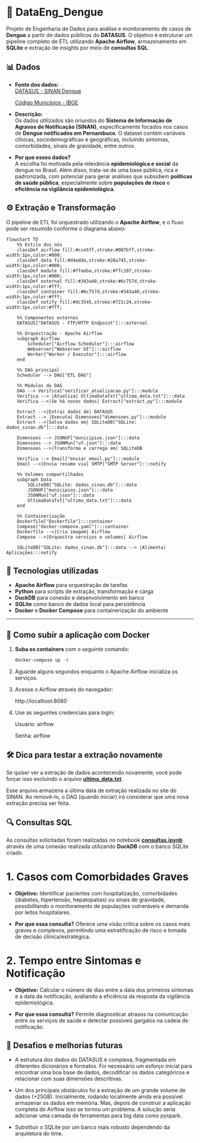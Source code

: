 # 🦟 DataEng_Dengue

Projeto de Engenharia de Dados para análise e monitoramento de casos de **Dengue** a partir de dados públicos do **DATASUS**. O objetivo é estruturar um pipeline completo de ETL utilizando **Apache Airflow**, armazenamento em **SQLite** e extração de insights por meio de **consultas SQL**.

## 📊 Dados

- **Fonte dos dados:**  
  [DATASUS - SINAN Dengue](https://opendatasus.saude.gov.br/dataset/arboviroses-dengue)

  [Código Municípios - IBGE](https://www.ibge.gov.br/explica/codigos-dos-municipios.php)
- **Descrição:**  
  Os dados utilizados são oriundos do **Sistema de Informação de Agravos de Notificação (SINAN)**, especificamente focados nos casos de **Dengue notificados em Pernambuco**. O dataset contém variáveis clínicas, sociodemográficas e geográficas, incluindo sintomas, comorbidades, sinais de gravidade, entre outros.

- **Por que esses dados?**  
  A escolha foi motivada pela relevância **epidemiológica e social** da dengue no Brasil. Além disso, trata-se de uma base pública, rica e padronizada, com potencial para gerar análises que subsidiem **políticas de saúde pública**, especialmente sobre **populações de risco** e **eficiência na vigilância epidemiológica**.

## ⚙️ Extração e Transformação

O pipeline de ETL foi orquestrado utilizando o **Apache Airflow**, e o fluxo pode ser resumido conforme o diagrama abaixo:

```mermaid
flowchart TD
    %% Estilo dos nós
    classDef airflow fill:#cce5ff,stroke:#007bff,stroke-width:1px,color:#000;
    classDef data fill:#d4edda,stroke:#28a745,stroke-width:1px,color:#000;
    classDef module fill:#ffeeba,stroke:#ffc107,stroke-width:1px,color:#000;
    classDef external fill:#343a40,stroke:#6c757d,stroke-width:1px,color:#fff;
    classDef container fill:#6c757d,stroke:#343a40,stroke-width:1px,color:#fff;
    classDef notify fill:#dc3545,stroke:#721c24,stroke-width:1px,color:#fff;

    %% Componentes externos
    DATASUS["DATASUS - FTP/HTTP Endpoint"]:::external

    %% Orquestração - Apache Airflow
    subgraph Airflow
        Scheduler["Airflow Scheduler"]:::airflow
        Webserver["Webserver UI"]:::airflow
        Worker["Worker / Executor"]:::airflow
    end

    %% DAG principal
    Scheduler --> DAG["ETL DAG"]

    %% Módulos do DAG
    DAG --> Verifica["verificar_atualizacao.py"]:::module
    Verifica --> |Atualiza| UltimaDataTxt["ultima_data.txt"]:::data
    Verifica -->|Se há novos dados| Extract["extract.py"]:::module
    
    Extract -->|Extrai dados de| DATASUS
    Extract --> |Executa| Dimensoes["dimensoes.py"]:::module
    Extract -->|Salva dados em| SQLiteDB["SQLite: dados_sinan.db"]:::data
    
    Dimensoes --> JSONUF["municipios.json"]:::data
    Dimensoes --> JSONMun["uf.json"]:::data
    Dimensoes -->|Transforma e carrega em| SQLiteDB

    Verifica --> Email["enviar_email.py"]:::module
    Email -->|Envia resumo via| SMTP["SMTP Server"]:::notify

    %% Volumes compartilhados
    subgraph Data
        SQLiteDB["SQLite: dados_sinan.db"]:::data
        JSONUF["municipios.json"]:::data
        JSONMun["uf.json"]:::data
        UltimaDataTxt["ultima_data.txt"]:::data
    end

    %% Containerização
    Dockerfile["Dockerfile"]:::container
    Compose["docker-compose.yaml"]:::container
    Dockerfile -->|Cria imagem| Airflow
    Compose -->|Orquestra serviços e volumes| Airflow

    SQLiteDB["SQLite: dados_sinan.db"]:::data --> |Alimenta| Aplicações:::notify
```

## 💽 Tecnologias utilizadas

- **Apache Airflow** para orquestração de tarefas  
- **Python** para scripts de extração, transformação e carga
- **DuckDB** para conexão e desenvolvimento em banco
- **SQLite** como banco de dados local para persistência  
- **Docker** e **Docker Compose** para containerização do ambiente  

---

## 🚀 Como subir a aplicação com Docker

1. **Suba os containers** com o seguinte comando:

   ```bash
   docker-compose up -d

2. Aguarde alguns segundos enquanto o Apache Airflow inicializa os serviços.

3. Acesse o Airflow através do navegador:

    http://localhost:8080

4. Use as seguintes credenciais para login:

    Usuário: airflow

    Senha: airflow

## 🛠️ Dica para testar a extração novamente
Se quiser ver a extração de dados acontecendo novamente, você pode forçar isso excluindo o arquivo [**ultima_data.txt**](https://github.com/MatheusDiogo/DataEng_Dengue/blob/main/data/ultima_data.txt).

Esse arquivo armazena a última data de extração realizada no site do SINAN. Ao removê-lo, o DAG (quando iniciar) irá considerar que uma nova extração precisa ser feita.

## 🔍 Consultas SQL
As consultas solicitadas foram realizadas no notebook [**consultas.ipynb**](https://github.com/MatheusDiogo/DataEng_Dengue/blob/main/consultas.ipynb) através de uma conexão realizada utilizando **DuckDB** com o banco SQLite criado.

# 1. Casos com Comorbidades Graves
- **Objetivo:**
Identificar pacientes com hospitalização, comorbidades (diabetes, hipertensão, hepatopatias) ou sinais de gravidade, possibilitando o monitoramento de populações vulneráveis e demanda por leitos hospitalares.

- **Por que essa consulta?**
Oferece uma visão crítica sobre os casos mais graves e complexos, permitindo uma estratificação de risco e tomada de decisão clínica/estratégica.

# 2. Tempo entre Sintomas e Notificação
- **Objetivo:**
Calcular o número de dias entre a data dos primeiros sintomas e a data da notificação, avaliando a eficiência da resposta da vigilância epidemiológica.

- **Por que essa consulta?**
Permite diagnosticar atrasos na comunicação entre os serviços de saúde e detectar possíveis gargalos na cadeia de notificação.

## 🏁 Desafios e melhorias futuras
- A estrutura dos dados do DATASUS é complexa, fragmentada em diferentes dicionários e formatos. Foi necessário um esforço inicial para encontrar uma boa base de dados, decodificar os dados categóricos e relacionar com suas dimensões descritivas.

- Um dos principais obstáculos foi a extração de um grande volume de dados (+25GB). Inicialmente, rodando localmente ainda era possível armazenar os dados em memória. Mas, depois de construir a aplicação completa do Airflow isso se tornou um problema. A solução seria adicionar uma camada de ferramentas para big data como pyspark.

- Substituir o SQLite por um banco mais robusto dependendo da arquitetura do time.
